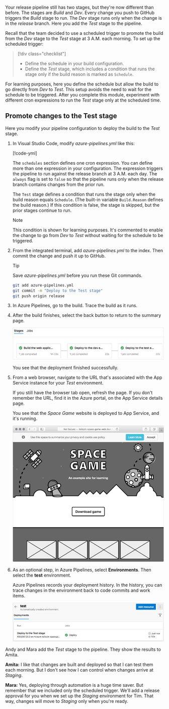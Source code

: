 Your release pipeline still has two stages, but they're now different than before. The stages are _Build_ and _Dev_. Every change you push to GitHub triggers the _Build_ stage to run. The _Dev_ stage runs only when the change is in the _release_ branch. Here you add the _Test_ stage to the pipeline.

Recall that the team decided to use a scheduled trigger to promote the build from the _Dev_ stage to the _Test_ stage at 3 A.M. each morning. To set up the scheduled trigger:

> [!div class="checklist"]
> * Define the schedule in your build configuration.
> * Define the _Test_ stage, which includes a condition that runs the stage only if the build reason is marked as `Schedule`.

For learning purposes, here you define the schedule but allow the build to go directly from _Dev_ to _Test_. This setup avoids the need to wait for the schedule to be triggered. After you complete this module, experiment with different cron expressions to run the _Test_ stage only at the scheduled time.

## Promote changes to the Test stage

Here you modify your pipeline configuration to deploy the build to the _Test_ stage.

1. In Visual Studio Code, modify *azure-pipelines.yml* like this:

    [!code-yml[](code/5-azure-pipelines.yml?highlight=8-14,106-128)]

    The `schedules` section defines one cron expression. You can define more than one expression in your configuration. The expression triggers the pipeline to run against the release branch at 3 A.M. each day. The `always` flag is set to `false` so that the pipeline runs only when the release branch contains changes from the prior run.

    The `Test` stage defines a condition that runs the stage only when the build reason equals `Schedule`. (The built-in variable `Build.Reason` defines the build reason.) If this condition is false, the stage is skipped, but the prior stages continue to run.

    > [!NOTE]
    > This condition is shown for learning purposes. It's commented to enable the change to go from _Dev_ to _Test_ without waiting for the schedule to be triggered.

1. From the integrated terminal, add *azure-pipelines.yml* to the index. Then commit the change and push it up to GitHub.

    > [!TIP]
    > Save *azure-pipelines.yml* before you run these Git commands.

    ```bash
    git add azure-pipelines.yml
    git commit -m "Deploy to the Test stage"
    git push origin release
    ```

1. In Azure Pipelines, go to the build. Trace the build as it runs.
1. After the build finishes, select the back button to return to the summary page.

    ![Azure Pipelines, showing the completed stages](../media/5-pipeline-test-stage-summary.png)

    You see that the deployment finished successfully.
1. From a web browser, navigate to the URL that's associated with the App Service instance for your _Test_ environment.

    If you still have the browser tab open, refresh the page. If you don't remember the URL, find it in the Azure portal, on the App Service details page.

    You see that the _Space Game_ website is deployed to App Service, and it's running.

    ![A browser showing the Space Game website in the Test environment](../media/5-app-service-test.png)

1. As an optional step, in Azure Pipelines, select **Environments**. Then select the **test** environment.

    Azure Pipelines records your deployment history. In the history, you can trace changes in the environment back to code commits and work items.

    ![Azure Pipelines, showing the deployment history](../media/5-environment-test.png)

Andy and Mara add the _Test_ stage to the pipeline. They show the results to Amita.

**Amita:** I like that changes are built and deployed so that I can test them each morning. But I don't see how I can control when changes arrive at _Staging_.

**Mara:** Yes, deploying through automation is a huge time saver. But remember that we included only the scheduled trigger. We'll add a release approval for you when we set up the _Staging_ environment for Tim. That way, changes will move to _Staging_ only when you're ready.